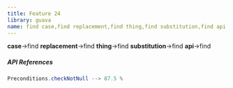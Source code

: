 ```yaml
---
title: Feature 24
library: guava
name: find case,find replacement,find thing,find substitution,find api
---
```


**case**->find **replacement**->find **thing**->find **substitution**->find **api**->find 

##### API References

```java
Preconditions.checkNotNull --> 87.5 %
```
